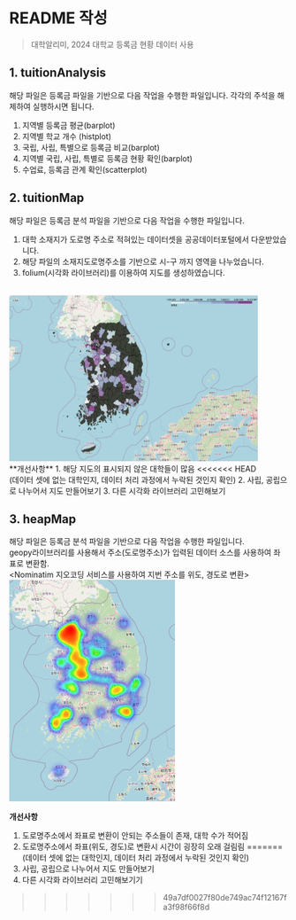 # README 작성
> 대학알리미, 2024 대학교 등록금 현황 데이터 사용

## 1. tuitionAnalysis
해당 파일은 등록금 파일을 기반으로 다음 작업을 수행한 파일입니다.
각각의 주석을 해제하여 실행하시면 됩니다.
1. 지역별 등록금 평균(barplot)
2. 지역별 학교 개수 (histplot)
3. 국립, 사립, 특별으로 등록금 비교(barplot)
4. 지역별 국립, 사립, 특별로 등록금 현황 확인(barplot)
5. 수업료, 등록금 관계 확인(scatterplot)

## 2. tuitionMap
해당 파일은 등록금 분석 파일을 기반으로 다음 작업을 수행한 파일입니다.
1. 대학 소재지가 도로명 주소로 적혀있는 데이터셋을 공공데이터포털에서 다운받았습니다.
2. 해당 파일의 소재지도로명주소를 기반으로 시-구 까지 영역을 나누었습니다.
3. folium(시각화 라이브러리)를 이용하여 지도를 생성하였습니다.
<BR>
<img src="tuitionMap_result.png" width="450" height="300"/>
<BR>
**개선사항**
1. 해당 지도의 표시되지 않은 대학들이 많음
<<<<<<< HEAD
<br>(데이터 셋에 없는 대학인지, 데이터 처리 과정에서 누락된 것인지 확인)
2. 사립, 공립으로 나누어서 지도 만들어보기
3. 다른 시각화 라이브러리 고민해보기

## 3. heapMap
해당 파일은 등록금 분석 파일을 기반으로 다음 작업을 수행한 파일입니다.
<BR>
geopy라이브러리를 사용해서 주소(도로명주소)가 입력된 데이터 소스를 사용하여 좌표로 변환함.
<BR><Nominatim 지오코딩 서비스를 사용하여 지번 주소를 위도, 경도로 변환>
<BR>
<img src="tuitionHeatMap_result.png" width="300" height="400"/>

**개선사항**
1. 도로명주소에서 좌표로 변환이 안되는 주소들이 존재, 대학 수가 적어짐
2. 도로명주소에서 좌표(위도, 경도)로 변환시 시간이 굉장히 오래 걸림림
=======
<br>(데이터 셋에 없는 대학인지, 데이터 처리 과정에서 누락된 것인지 확인)<br>
2. 사립, 공립으로 나누어서 지도 만들어보기<br>
3. 다른 시각화 라이브러리 고민해보기기
>>>>>>> 49a7df0027f80de749ac74f12167fa3f98f66f8d
